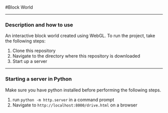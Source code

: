 #Block World

---

### Description and how to use

An interactive block world created using WebGL. To run the project, take the following steps:  
1. Clone this repository
2. Navigate to the directory where this repository is downloaded
3. Start up a server

---

### Starting a server in Python

Make sure you have python installed before performing the following steps.
1. run `python -m http.server` in a command prompt
2. Navigate to `http://localhost:8000/drive.html` on a browser